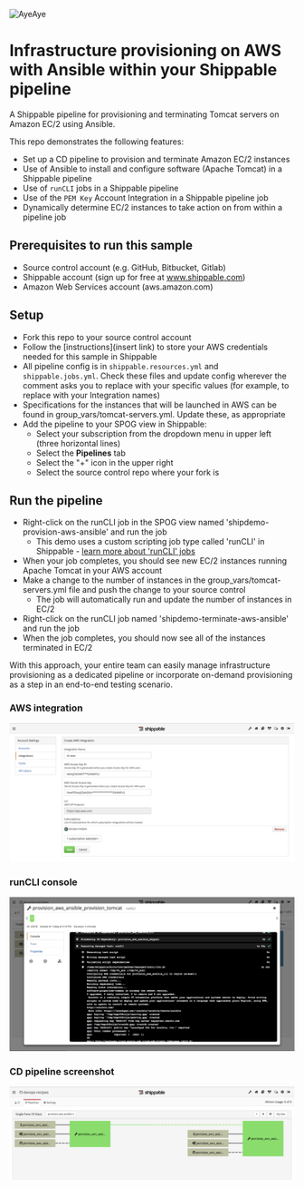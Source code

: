 ![AyeAye](https://github.com/shippableSamples/node-build-push-docker-hub/blob/master/resources/images/captain.png)

# Infrastructure provisioning on AWS with Ansible within your Shippable pipeline 

A Shippable pipeline for provisioning and terminating Tomcat servers on Amazon 
EC/2 using Ansible.

This repo demonstrates the following features:
* Set up a CD pipeline to provision and terminate Amazon EC/2 instances 
* Use of Ansible to install and configure software (Apache Tomcat) in a Shippable 
pipeline
* Use of `runCLI` jobs in a Shippable pipeline
* Use of the `PEM Key` Account Integration in a Shippable pipeline job
* Dynamically determine EC/2 instances to take action on from within a pipeline 
job

## Prerequisites to run this sample
* Source control account (e.g. GitHub, Bitbucket, Gitlab)
* Shippable account (sign up for free at www.shippable.com)
* Amazon Web Services account (aws.amazon.com)

## Setup
* Fork this repo to your source control account
* Follow the [instructions](insert link) to store your AWS credentials needed 
for this sample in Shippable
* All pipeline config is in `shippable.resources.yml` and `shippable.jobs.yml`. 
Check these files and update config wherever the comment asks you to replace 
with your specific values (for example, to replace with your Integration names)
* Specifications for the instances that will be launched in AWS can be found in 
group_vars/tomcat-servers.yml. Update these, as appropriate
* Add the pipeline to your SPOG view in Shippable:
  * Select your subscription from the dropdown menu in upper left (three 
  horizontal lines)
  * Select the **Pipelines** tab
  * Select the "+" icon in the upper right
  * Select the source control repo where your fork is 

## Run the pipeline 
* Right-click on the runCLI job in the SPOG view named 'shipdemo-provision-aws-ansible' 
and run the job
  * This demo uses a custom scripting job type called 'runCLI' in Shippable - 
  [learn more about 'runCLI' jobs](http://docs.shippable.com/pipelines/jobs/runCLI/) 
* When your job completes, you should see new EC/2 instances running Apache 
Tomcat in your AWS account
* Make a change to the number of instances in the group_vars/tomcat-servers.yml 
file and push the change to your source control
  * The job will automatically run and update the number of instances in EC/2
* Right-click on the runCLI job named 'shipdemo-terminate-aws-ansible' and run 
the job
* When the job completes, you should now see all of the instances terminated in
EC/2

With this approach, your entire team can easily manage infrastructure provisioning as a dedicated pipeline or incorporate on-demand provisioning as a step in an end-to-end testing scenario. 

### AWS integration
![AWS Integration](https://github.com/devops-recipes/provision-aws-ansible/blob/master/resources/images/provision-aws-ansible-integration.png)

### runCLI console
![runCLI console](https://github.com/devops-recipes/provision-aws-ansible/blob/master/resources/images/provision-aws-ansible-runcli.png)

### CD pipeline screenshot
![CD Pipeline](https://github.com/devops-recipes/provision-aws-ansible/blob/master/resources/images/provision-aws-ansible-pipeline.png)

